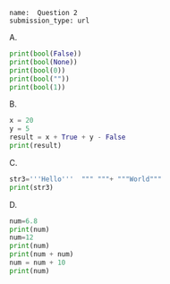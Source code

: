 ```ngMeta
name:  Question 2
submission_type: url
```


A.

```python
print(bool(False))
print(bool(None))
print(bool(0))
print(bool(""))
print(bool(1))
 ```

B. 

```python
x = 20
y = 5
result = x + True + y - False
print(result)
 ```

C.

```python
str3='''Hello'''  """ """+ """World"""
print(str3)
 ```

D.

```python
num=6.8
print(num)
num=12
print(num)
print(num + num)
num = num + 10
print(num)
 ```